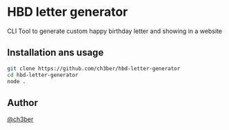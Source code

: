 # HBD letter generator

CLI Tool to generate custom happy birthday letter and showing in a website

## Installation ans usage

```bash
git clone https://github.com/ch3ber/hbd-letter-generator
cd hbd-letter-generator
node .
```

## Author

[@ch3ber](https://www.github.com/ch3ber)
